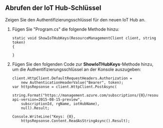 ## Abrufen der IoT Hub-Schlüssel

Zeigen Sie den Authentifizierungsschlüssel für den neuen IoT Hub an.

1. Fügen Sie "Program.cs" die folgende Methode hinzu:

    ```
    static void ShowIoTHubKeys(ResourceManagementClient client, string token)
    {
    
    }
    ```

2. Fügen Sie den folgenden Code zur **ShowIoTHubKeys**-Methode hinzu, um die Authentifizierungsschlüssel an der Konsole auszugeben:

    ```
    client.HttpClient.DefaultRequestHeaders.Authorization = 
        new AuthenticationHeaderValue("Bearer", token);
    var httpsRepsonse = client.HttpClient.PostAsync(
        string.Format("https://management.azure.com/subscriptions/{0}/resourcegroups/{1}/providers/Microsoft.devices/IotHubs/{2}/listKeys?api-version=2015-08-15-preview", 
        subscriptionId, rgName, iotHubName),
        null).Result;
    
    Console.WriteLine("Keys: {0}, 
        httpsRepsonse.Content.ReadAsStringAsync().Result);
    ```

<!---HONumber=AcomDC_1203_2015-->